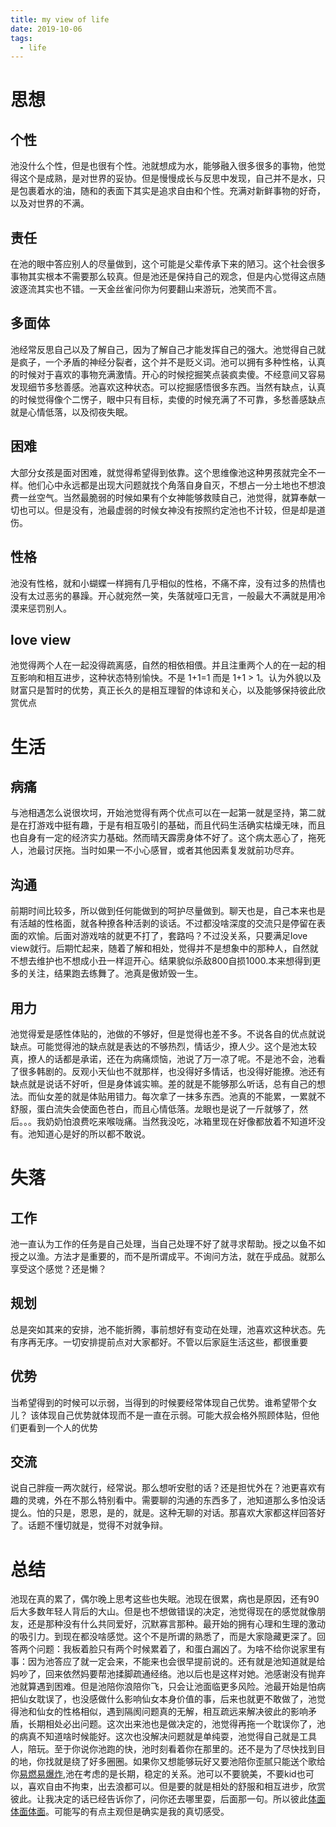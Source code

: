 ```yaml
---
title: my view of life
date: 2019-10-06
tags:
  - life
---
```


# 思想

## 个性

池没什么个性，但是也很有个性。池就想成为水，能够融入很多很多的事物，他觉得这个是成熟，是对世界的妥协。但是慢慢成长与反思中发现，自己并不是水，只是包裹着水的油，随和的表面下其实是追求自由和个性。充满对新鲜事物的好奇，以及对世界的不满。

## 责任

在池的眼中答应别人的尽量做到，这个可能是父辈传承下来的陋习。这个社会很多事物其实根本不需要那么较真。但是池还是保持自己的观念，但是内心觉得这点随波逐流其实也不错。一天金丝雀问你为何要翻山来游玩，池笑而不言。

## 多面体

池经常反思自己以及了解自己，因为了解自己才能发挥自己的强大。池觉得自己就是疯子，一个矛盾的神经分裂者，这个并不是贬义词。池可以拥有多种性格，认真的时候对于喜欢的事物充满激情。开心的时候挖掘笑点装疯卖傻。不经意间又容易发现细节多愁善感。池喜欢这种状态。可以挖掘感悟很多东西。当然有缺点，认真的时候觉得像个二愣子，眼中只有目标，卖傻的时候充满了不可靠，多愁善感缺点就是心情低落，以及彻夜失眠。

## 困难

大部分女孩是面对困难，就觉得希望得到依靠。这个思维像池这种男孩就完全不一样。他们心中永远都是出现大问题就找个角落自身自灭，不想占一分土地也不想浪费一丝空气。当然最脆弱的时候如果有个女神能够救赎自己，池觉得，就算奉献一切也可以。但是没有，池最虚弱的时候女神没有按照约定池也不计较，但是却是道伤。

## 性格

池没有性格，就和小蝴蝶一样拥有几乎相似的性格，不痛不痒，没有过多的热情也没有太过恶劣的暴躁。开心就宛然一笑，失落就哑口无言，一般最大不满就是用冷漠来惩罚别人。

## love view

池觉得两个人在一起没得疏离感，自然的相依相偎。并且注重两个人的在一起的相互影响和相互进步，这种状态特别愉快。不是 1+1=1 而是 1+1 > 1。认为外貌以及财富只是暂时的优势，真正长久的是相互理智的体谅和关心，以及能够保持彼此欣赏优点

# 生活

## 病痛

与池相遇怎么说很坎坷，开始池觉得有两个优点可以在一起第一就是坚持，第二就是在打游戏中挺有趣，于是有相互吸引的基础，而且代码生活确实枯燥无味，而且也自身有一定的经济实力基础。然而晴天霹雳身体不好了。这个病太恶心了，拖死人，池最讨厌拖。当时如果一不小心感冒，或者其他因素复发就前功尽弃。

## 沟通

前期时间比较多，所以做到任何能做到的呵护尽量做到。聊天也是，自己本来也是有活越的性格面，就各种撩各种活剥的谈话。不过都没啥深度的交流只是停留在表面的欢愉。后面对游戏啥的就更不打了，套路吗？不过没关系，只要满足love view就行。后期忙起来，随着了解和相处，觉得并不是想象中的那种人，自然就不想去维护也不想成小丑一样逗开心。结果貌似杀敌800自损1000.本来想得到更多的关注，结果跑去练舞了。池真是傲娇毁一生。

## 用力

池觉得爱是感性体贴的，池做的不够好，但是觉得也差不多。不说各自的优点就说缺点。可能觉得池的缺点就是表达的不够热烈，情话少，撩人少。这个是池太较真，撩人的话都是承诺，还在为病痛烦恼，池说了万一凉了呢。不是池不会，池看了很多韩剧的。反观小天仙也不就那样，也没得好多情话，也没得好能撩。池还有缺点就是说话不好听，但是身体诚实嘛。差的就是不能够那么听话，总有自己的想法。而仙女差的就是体贴用错力。每次拿了一抹多东西。池真的不能累，一累就不舒服，蛋白流失会使面色苍白，而且心情低落。龙眼也是说了一斤就够了，然后。。。我奶奶怕浪费吃来喉咙痛。当然我没吃，冰箱里现在好像都放着不知道坏没有。池知道心是好的所以都不敢说。

# 失落

## 工作

池一直认为工作的任务是自己处理，当自己处理不好了就寻求帮助。授之以鱼不如授之以渔。方法才是重要的，而不是所谓成平。不询问方法，就在乎成品。就那么享受这个感觉？还是懒？

## 规划

总是突如其来的安排，池不能折腾，事前想好有变动在处理，池喜欢这种状态。先有序再无序。一切安排提前点对大家都好。不管以后家庭生活这些，都很重要

## 优势

当希望得到的时候可以示弱，当得到的时候要经常体现自己优势。谁希望带个女儿？ 该体现自己优势就体现而不是一直在示弱。可能大叔会格外照顾体贴，但他们更看到一个人的优势

## 交流

说自己胖瘦一两次就行，经常说。那么想听安慰的话？还是担忧外在？池更喜欢有趣的灵魂，外在不那么特别看中。需要聊的沟通的东西多了，池知道那么多怕没话提么。怕的只是，恩恩，是的，就是。这种无聊的对话。那喜欢大家都这样回答好了。话题不懂切就是，觉得不对就争辩。

# 总结

池现在真的累了，偶尔晚上思考这些也失眠。池现在很累，病也是原因，还有90后大多数年轻人背后的大山。但是也不想做错误的决定，池觉得现在的感觉就像朋友，还是那种没有什么共同爱好，沉默寡言那种。最开始的拥有心理和生理的激动的吸引力。到现在都没啥感觉。这个不是所谓的熟悉了，而是大家隐藏更深了。回答两个问题：我板着脸只有两个时候累着了，和蛋白漏凶了。为啥不给你说家里有事：因为池答应了就一定会来，不能来也会很早提前说的。还有就是池知道就是给妈吵了，回来依然妈要帮池揉脚疏通经络。池以后也是这样对她。池感谢没有抛弃池就算遇到困难。但是池陪你浪陪你飞，只会让池面临更多风险。池最开始是怕病把仙女耽误了，也没感做什么影响仙女本身价值的事，后来也就更不敢做了，池觉得池和仙女的性格相似，遇到隔阂问题真的无解，相互疏远来解决彼此的影响矛盾，长期相处必出问题。这次出来池也是做决定的，池觉得再拖一个耽误你了，池的病真不知道啥时候能好。这次也没解决问题就是单纯耍，池觉得自己就是工具人，陪玩。至于你说你池跑的快，池时刻看着你在那里的。还不是为了尽快找到目的地，你找就是绕了好多圈圈。如果你又想能够玩好又要池陪你歪腻只能送个歌给你[易燃易爆炸](https://music.163.com/#/song?id=30431376),池在考虑的是长期，稳定的关系。池可以不要貌美，不要kid也可以，喜欢自由不拘束，出去浪都可以。但是要的就是相处的舒服和相互进步，欣赏彼此。让我决定的话已经告诉你了，问你还去哪里耍，后面那一句。所以彼此[体面](https://music.163.com/#/song?id=1388608541)[体面](https://music.163.com/#/song?id=1388608541)[体面](https://music.163.com/#/song?id=1388608541)。可能写的有点主观但是确实是我的真切感受。
